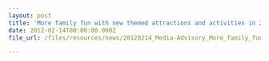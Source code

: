 ```yaml
---
layout: post
title: 'More family fun with new themed attractions and activities in 2012'
date: 2012-02-14T00:00:00.000Z
file_url: /files/resources/news/20120214_Media-Advisory_More_family_fun_with_new_themed_attractions_and_activities_in_2012.pdf

---
```


